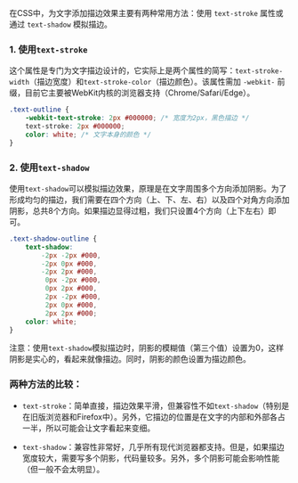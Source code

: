在CSS中，为文字添加描边效果主要有两种常用方法：使用 `text-stroke` 属性或通过 `text-shadow` 模拟描边。

### 1. 使用`text-stroke`

这个属性是专门为文字描边设计的，它实际上是两个属性的简写：`text-stroke-width`（描边宽度）和`text-stroke-color`（描边颜色）。该属性需加 `-webkit-` 前缀，目前它主要被WebKit内核的浏览器支持（Chrome/Safari/Edge）。

 ```css
 .text-outline {
     -webkit-text-stroke: 2px #000000; /* 宽度为2px，黑色描边 */
     text-stroke: 2px #000000;
     color: white; /* 文字本身的颜色 */
 }
 ```

### 2. 使用`text-shadow`

使用`text-shadow`可以模拟描边效果，原理是在文字周围多个方向添加阴影。为了形成均匀的描边，我们需要在四个方向（上、下、左、右）以及四个对角方向添加阴影，总共8个方向。如果描边显得过粗，我们只设置4个方向（上下左右）即可。

 ```css
 .text-shadow-outline {
     text-shadow:
         -2px -2px #000,
         -2px 0px #000,
         -2px 2px #000,
          0px -2px #000,
          0px 2px #000,
          2px -2px #000,
          2px 0px #000,
          2px 2px #000;
     color: white;
 }
 ```
注意：使用`text-shadow`模拟描边时，阴影的模糊值（第三个值）设置为0，这样阴影是实心的，看起来就像描边。同时，阴影的颜色设置为描边颜色。

### 两种方法的比较：
- `text-stroke`：简单直接，描边效果平滑，但兼容性不如`text-shadow`（特别是在旧版浏览器和Firefox中）。另外，它描边的位置是在文字的内部和外部各占一半，所以可能会让文字看起来变细。

- `text-shadow`：兼容性非常好，几乎所有现代浏览器都支持。但是，如果描边宽度较大，需要写多个阴影，代码量较多。另外，多个阴影可能会影响性能（但一般不会太明显）。